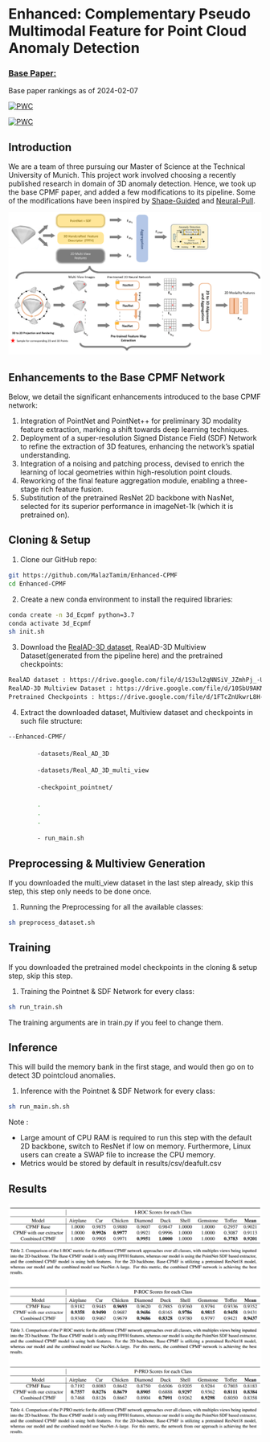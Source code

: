 
# Enhanced:  Complementary Pseudo Multimodal Feature for Point Cloud Anomaly Detection 
### [Base Paper:](https://arxiv.org/abs/2303.13194)
Base paper rankings as of 2024-02-07

[![PWC](https://img.shields.io/endpoint.svg?url=https://paperswithcode.com/badge/complementary-pseudo-multimodal-feature-for/depth-anomaly-detection-and-segmentation-on)](https://paperswithcode.com/sota/depth-anomaly-detection-and-segmentation-on?p=complementary-pseudo-multimodal-feature-for)

[![PWC](https://img.shields.io/endpoint.svg?url=https://paperswithcode.com/badge/complementary-pseudo-multimodal-feature-for/3d-anomaly-detection-and-segmentation-on)](https://paperswithcode.com/sota/3d-anomaly-detection-and-segmentation-on?p=complementary-pseudo-multimodal-feature-for)




## Introduction
We are a team of three pursuing our Master of Science at the Technical University of Munich. This project work involved choosing a recently published research in domain of 3D anomaly detection. Hence, we took up the base CPMF paper, and added a few modifications to its pipeline. Some of the modifications have  been inspired by [Shape-Guided](https://openreview.net/pdf?id=IkSGn9fcPz) and [Neural-Pull](https://arxiv.org/pdf/2011.13495.pdf).

![Metrics](images/architecture.png)


## Enhancements to the Base CPMF Network

Below, we detail the significant enhancements introduced to the base CPMF network:
1. Integration of PointNet and PointNet++ for preliminary 3D modality feature extraction, marking a shift towards deep learning techniques.
2. Deployment of a super-resolution Signed Distance Field (SDF) Network to refine the extraction of 3D features, enhancing the network’s spatial understanding.
3. Integration of a noising and patching process, devised to enrich the learning of local geometries within high-resolution point clouds.
4. Reworking of the final feature aggregation module, enabling a three-stage rich feature fusion.
5. Substitution of the pretrained ResNet 2D backbone with NasNet, selected for its superior performance in imageNet-1k (which it is pretrained on).


## Cloning & Setup

1.  Clone our GitHub repo:
```bash
git https://github.com/MalazTamim/Enhanced-CPMF
cd Enhanced-CPMF
```

2. Create a new conda environment to install the required libraries:
```bash
conda create -n 3d_Ecpmf python=3.7
conda activate 3d_Ecpmf
sh init.sh
```

3. Download the [RealAD-3D dataset](https://github.com/M-3LAB/Real3D-AD), RealAD-3D Multiview Dataset(generated from the pipeline here) and the pretrained checkpoints:
```bash
RealAD dataset : https://drive.google.com/file/d/1S3ul2qNNSiV_JZmhPj_-U0ZbO2TdVN30/view?usp=sharing
RealAD-3D Multiview Dataset : https://drive.google.com/file/d/10SbU9AKNQQyIlT5Q0MkvRaUlhvxHpiry/view?usp=sharing
Pretrained Checkpoints : https://drive.google.com/file/d/1FTcZnUkwrL8H--xBFQY2z3esVCuwR_ZX/view?usp=sharing
```


4. Extract the downloaded dataset, Multiview dataset and checkpoints in such file structure:
```bash
--Enhanced-CPMF/

        -datasets/Real_AD_3D

        -datasets/Real_AD_3D_multi_view

        -checkpoint_pointnet/

        .
        .
        .

        - run_main.sh
```


## Preprocessing & Multiview Generation
If you downloaded the multi_view dataset in the last step already, skip this step, this step only needs to be done once.

1. Running the Preprocessing for all the available classes:
```bash
sh preprocess_dataset.sh
```

## Training
If you downloaded the pretrained model checkpoints in the cloning & setup step, skip this step.

1. Training the Pointnet & SDF Network for every class:
```bash
sh run_train.sh
```

The training arguments are in train.py if you feel to change them.


## Inference
This will build the memory bank in the first stage, and would then go on to detect 3D pointcloud anomalies.

1. Inference with the Pointnet & SDF Network for every class:
```bash
sh run_main.sh.sh
```

Note : 
- Large amount of CPU RAM is required to run this step with the default 2D backbone, switch to ResNet if low on memory. Furthermore, Linux users can create a SWAP file to increase the CPU memory.
- Metrics would be stored by default in results/csv/deafult.csv


## Results

![Metrics](images/results.png)

